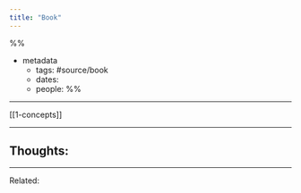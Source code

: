 ```yaml
---
title: "Book"
---
```

%%
- metadata
	- tags: #source/book
	- dates:
	- people: 
%%

---
[[1-concepts]]

----
## Thoughts:

----
Related:
